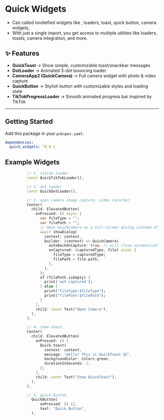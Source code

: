 # Quick Widgets

- Can called modiefied widgets like , loaders, toast, quick button, camera widgets, 
- With just a single import, you get access to multiple utilities like loaders, toasts, camera integration, and more.


## ✨ Features

- **QuickToast** → Show simple, customizable toast/snackbar messages  
- **DotLoader** → Animated 3-dot bouncing loader  
- **CameraApp2 (QuickCamera)** → Full camera widget with photo & video capture  
- **QuickButton** → Stylish button with customizable styles and loading state  
- **TikTokProgressLoader** → Smooth animated progress bar inspired by TikTok  

---

## Getting Started

Add this package in your `pubspec.yaml`:

```yaml
dependencies:
  quick_widgets: ^0.0.1
```

## Example Widgets

```dart
          // 1. tiktok loader
          const QuickTikTokLoader(),

          // 2. dot loader
          const QuickDotLoader(),

          // 3. open camera image capture, video recorder
          Center(
            child: ElevatedButton(
              onPressed: () async {
                var fileType = "";
                var filePath = "";
                // Open QuickCamera as a full-screen dialog instead of navigation
                await showDialog(
                  context: context,
                  builder: (context) => QuickCamera(
                    autoBackOnCapture: true, // will close automatically
                    onCaptured: (capturedType, file) async {
                      fileType = capturedType;
                      filePath = file.path;
                    },
                  ),
                );
                if (filePath.isEmpty) {
                  print('not captured');
                } else {
                  print("fileType:$fileType");
                  print("filePath:$filePath");
                }
              },
              child: const Text("Open Camera"),
            ),
          ),

          // 4. show toast
          Center(
            child: ElevatedButton(
              onPressed: () {
                Quick.toast(
                  context: context,
                  message: "Hello! This is QuickToast 😍",
                  backgroundColor: Colors.green,
                  durationInSeconds: 2,
                );
              },
              child: const Text("Show QuickToast"),
            ),
          ),

          // 5. quick button
            QuickButton(
                onPressed: () {},
                text: "Quick Button",
            ),
```